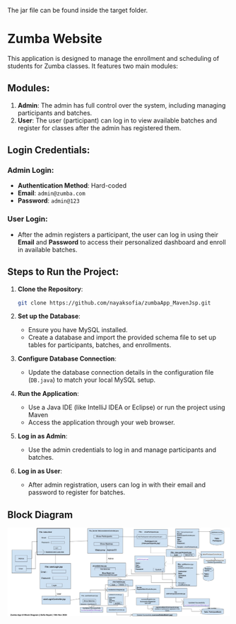 The jar file can be found inside the target folder.
# Zumba Website 

This application is designed to manage the enrollment and scheduling of students for Zumba classes. It features two main modules:

## Modules:
1. **Admin**: The admin has full control over the system, including managing participants and batches.
2. **User**: The user (participant) can log in to view available batches and register for classes after the admin has registered them.

## Login Credentials:

### Admin Login:
- **Authentication Method**: Hard-coded
- **Email**: `admin@zumba.com`
- **Password**: `admin@123`

### User Login:
- After the admin registers a participant, the user can log in using their **Email** and **Password** to access their personalized dashboard and enroll in available batches.

## Steps to Run the Project:

1. **Clone the Repository**:
   ```bash
   git clone https://github.com/nayaksofia/zumbaApp_MavenJsp.git
   ```

2. **Set up the Database**:
   - Ensure you have MySQL installed.
   - Create a database and import the provided schema file to set up tables for participants, batches, and enrollments.

3. **Configure Database Connection**:
   - Update the database connection details in the configuration file (`DB.java`) to match your local MySQL setup.

4. **Run the Application**:
   - Use a Java IDE (like IntelliJ IDEA or Eclipse) or run the project using Maven
   - Access the application through your web browser.

5. **Log in as Admin**:
   - Use the admin credentials to log in and manage participants and batches.

6. **Log in as User**:
   - After admin registration, users can log in with their email and password to register for batches.

## Block Diagram
![ZUMBA APP](src/main/webapp/images/ZumbaAppBlockDiagram.jpg)

